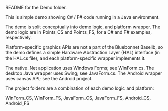 
README for the Demo folder.

This is simple demo showing C# / F# code running in a Java environment.

The demo is split conceptually into demo logic, and platform wrapper.
The demo logic are in Points_CS and Points_FS, for a C# and F# examples,
respectively.

Platform-specific graphics APIs are not a part of the Bluebonnet Baselib,
so the demo defines a simple Hardware Abstraction Layer (HAL) interface
(in the HAL.cs file), and each platform-specific wrapper implements it.

The native .Net application uses Windows Forms; see WinForm.cs.
The desktop Java wrapper uses Swing; see JavaForm.cs.
The Android wrapper uses canvas API; see the Android project.

The project folders are a combination of each demo logic and platform:

WinForm_CS, WinForm_FS, JavaForm_CS, JavaForm_FS, Android_CS, Android_FS
